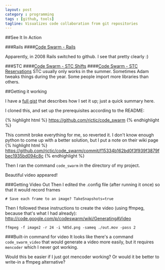 ```yaml
---
layout: post
category : programming
tags : [github, tools]
tagline: Visualizes code collaboration from git repositories
---
```


##See It In Action


###Rails
####[Code Swarm - Rails](http://vimeo.com/2979844)

Apparently, in 2008 Rails switched to github. I see that pretty clearly :)

###STC
####[Code Swarm - STC Shifts](http://vimeo.com/55079451)
####[Code Swarm - STC Reservations](https://vimeo.com/55080278)
STC usually only works in the summer. Sometimes Adam tweaks things during the year. Some people import more libraries than others.


##Getting it working

I have a [full gist](https://gist.github.com/4234178) that describes how I set it up; just a quick summary here.

I cloned this, and set up the prerequisites according to the README:

{% highlight html %}
https://github.com/rictic/code_swarm
{% endhighlight %}

This commit broke everything for me, so reverted it. I don't know enough python to come up with a better solution, but I put a note on their wiki page
{% highlight html %}
https://github.com/rictic/code_swarm/commit/f15334b162bd0f3f939f3879fbec1935bd094c8c
{% endhighlight %}


Then I ran the command `code_swarm` in the directory of my project.

Beautiful video appeared!

###Getting Video Out
Then I edited the .config file (after running it once) so that it would record frames

`# Save each frame to an image?
TakeSnapshots=true`

Then I followed these instructions to create the video (using ffmpeg, because that's what I had already):
http://code.google.com/p/codeswarm/wiki/GeneratingAVideo

`ffmpeg -f image2 -r 24 -i %05d.png -sameq ./out.mov -pass 2`

###Built-in command for video
It looks like there's a command `code_swarm_video` that would generate a
video more easily, but it requires `mencoder` which I never got working.

Would this be easier if I just got mencoder working? Or would it be better to write-in a ffmpeg alternative?
